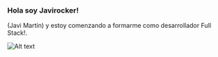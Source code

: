 ### Hola soy Javirocker! 
(Javi Martín) y estoy comenzando a formarme como desarrollador Full Stack!.

![Alt text](https://images.rawpixel.com/image_800/cHJpdmF0ZS9sci9pbWFnZXMvd2Vic2l0ZS8yMDIyLTA1L3AtMjAwLWV5ZS0wMzQyNzAyLmpwZw.jpg?s=tN28_tbEAWTdu-kW8tbV6pVB_5U_G7eeY2ht69lxXas)
<!--
**javirocker/javirocker** is a ✨ _special_ ✨ repository because its `README.md` (this file) appears on your GitHub profile.


